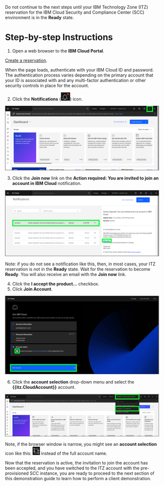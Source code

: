 Do not continue to the next steps until your IBM Technology Zone (ITZ) reservation for the IBM Cloud Security and Compliance Center (SCC) environment is in the **Ready** state. 

#
# Step-by-step Instructions
1. Open a web browser to the **IBM Cloud Portal**.

<a href="https://cloud.ibm.com" target="_blank">Create a reservation</a>.

When the page loads, authenticate with your IBM Cloud ID and password. The authentication process varies depending on the primary account that your ID is associated with and any multi-factor authentication or other security controls in place for the account.

2. Click the **Notifications** (![](_attachments/notificationIcon.png)) icon.

![](_attachments/portalHomePage.png)

3. Click the **Join now** link on the **Action required: You are invited to join an account in IBM Cloud** notification.

![](_attachments/joinNowNotification.png)

Note: if you do not see a notification like this, then, in most cases, your ITZ reservation is not in the **Ready** state. Wait for the reservation to become **Ready**. You will also receive an email with the **Join now** link.

4. Click the **I accept the product...** checkbox.
5. Click **Join Account**.

![](_attachments/joinAccount.png)

6. Click the **account selection** drop-down menu and select the **{{itz.CloudAccount}}** account.

![](_attachments/switchAccount.png)

Note, if the browser window is narrow, you might see an **account selection** icon like this: ![](_attachments/switchAccountIcon.png) instead of the full account name.

Now that the reservation is active, the invitation to join the account has been accepted, and you have switched to the ITZ account with the pre-provisioned SCC instance, you are ready to proceed to the next section of this demonstration guide to learn how to perform a client demonstration.